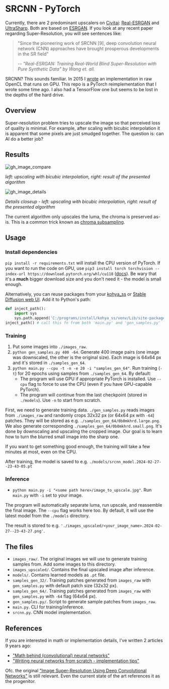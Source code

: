 # SRCNN - PyTorch

Currently, there are 2 predominant upscalers on [Civitai](https://civitai.com/): [Real-ESRGAN](https://github.com/xinntao/Real-ESRGAN/tree/master) and [UltraSharp](https://openmodeldb.info/models/4x-UltraSharp). Both are based on [ESRGAN](https://arxiv.org/pdf/1809.00219.pdf). If you look at any recent paper regarding Super-Resolution, you will see sentences like:

> "Since the pioneering work of SRCNN [9], deep convolution neural network (CNN) approaches have brought prosperous developments in the SR field"
>
> -- <cite>"Real-ESRGAN: Training Real-World Blind Super-Resolution with Pure Synthetic Data" by Wang et. all.</cite>

SRCNN? This sounds familiar. In 2015 I [wrote](https://github.com/Scthe/cnn-Super-Resolution) an implementation in raw OpenCL that runs on GPU. This repo is a PyTorch reimplementation that I wrote some time ago. I also had a TensorFlow one but seems to be lost in the depths of the hard drive.

## Overview

Super-resolution problem tries to upscale the image so that perceived loss of quality is minimal. For example, after scaling with bicubic interpolation it is apparent that some pixels are just smudged together. The question is: can AI do a better job?

## Results

![gh_image_compare](https://github.com/Scthe/SRCNN---PyTorch/assets/9325337/2b526188-220c-4dd8-b648-cdacd125a449)

_left: upscaling with bicubic interpolation, right: result of the presented algorithm_

![gh_image_details](https://github.com/Scthe/SRCNN---PyTorch/assets/9325337/43eec73c-f814-472b-992e-ba9adda9cb53)

_Details closeup - left: upscaling with bicubic interpolation, right: result of the presented algorithm_

The current algorithm only upscales the luma, the chroma is preserved as-is. This is a common trick known as [chroma subsampling](https://en.wikipedia.org/wiki/Chroma_subsampling).

## Usage

### Install dependencies

`pip install -r requirements.txt` will install the CPU version of PyTorch. If you want to run the code on GPU, use `pip3 install torch torchvision --index-url https://download.pytorch.org/whl/cu118` ([docs](https://pytorch.org/get-started/locally/)). Be wary that it's a **much** bigger download size and you don't need it - the model is small enough.

Alternatively, you can reuse packages from your [kohya_ss](https://github.com/bmaltais/kohya_ss) or [Stable Diffusion web UI](https://github.com/AUTOMATIC1111/stable-diffusion-webui). Add it to Python's path:

```python
def inject_path():
    import sys
    sys.path.append('C:/programs/install/kohya_ss/venv/Lib/site-packages') # your path here
inject_path() # call this fn from both 'main.py' and 'gen_samples.py'
```

### Training

1. Put some images into `./images_raw`.
2. `python gen_samples.py 400 -64`. Generate 400 image pairs (one image was downscaled, the other is the original size). Each image is 64x64 px and it's stored in `./samples_gen_64`.
3. `python main.py --cpu -t -n -e 20 -i "samples_gen_64"`. Run training (`-t`) for 20 epochs using samples from `./samples_gen_64`. By default:
   - The program will use GPU if appropriate PyTorch is installed. Use `--cpu` flag to force to use the CPU (even if you have GPU-capable PyTorch).
   - The program will continue from the last checkpoint (stored in `./models`). Use `-n` to start from scratch.

First, we need to generate training data. `./gen_samples.py` reads images from `./images_raw` and randomly crops 32x32 px (or 64x64 px with `-64`) patches. They will be stored as e.g. `./samples_gen_64/0b0mkhrd.large.png`. We also generate corresponding `./samples_gen_64/0b0mkhrd.small.png`. It's done by downscaling and upscaling the cropped image. Our goal is to learn how to turn the blurred small image into the sharp one.

If you want to get something good enough, the training will take a few minutes at most, even on the CPU.

After training, the model is saved to e.g. `./models/srcnn_model.2024-02-27--23-43-05.pt`

### Inference

- `python main.py -i "<some path here>/image_to_upscale.jpg"`. Run `main.py` with `-i` set to your image.

The program will automatically separate luma, run upscale, and reassemble the final image. The `--cpu` flag works here too. By default, it will use the latest model from the `./models` directory.

The result is stored to e.g. `'./images_upscaled/<your_image_name>.2024-02-27--23-43-27.png'`.

## The files

- `images_raw/`. The original images we will use to generate training samples from. Add some images to this directory.
- `images_upscaled/`. Contains the final upscaled image after inference.
- `models/`. Contains learned models as `.pt` file.
- `samples_gen_32/`. Training patches generated from `images_raw` with `gen_samples.py` with default patch size (32x32 px).
- `samples_gen_64/`. Training patches generated from `images_raw` with `gen_samples.py` with `-64` flag (64x64 px).
- `gen_samples.py/`. Script to generate sample patches from `images_raw`.
- `main.py`. CLI for training/inference.
- `srcnn.py`. CNN model implementation.

## References

If you are interested in math or implementation details, I've written 2 articles 9 years ago:

- ["Math behind (convolutional) neural networks"](https://www.sctheblog.com/blog/math-behind-neural-networks/)
- ["Writing neural networks from scratch - implementation tips"](https://www.sctheblog.com/blog/neural-networks-implementation-tips/)

Ofc. the original ["Image Super-Resolution Using Deep Convolutional Networks"](https://arxiv.org/abs/1501.00092) is still relevant. Even the current state of the art references it as the progenitor.
